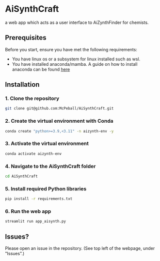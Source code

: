 # AiSynthCraft
a web app which acts as a user interface to AiZynthFinder for chemists.

## Prerequisites
Before you start, ensure you have met the following requirements:
* You have linux os or a subsystem for linux installed such as wsl.
* You have installed anaconda/mamba.
A guide on how to install anaconda can be found [here](https://www.anaconda.com/)

## Installation
### 1. Clone the repository
```sh
git clone git@github.com:McPeball/AiSynthCraft.git
```

### 2. Create the virtual environment with Conda
```sh
conda create "python>=3.9,<3.11" -n aizynth-env -y
```

### 3. Activate the virtual environment
```sh
conda activate aizynth-env
```

### 4. Navigate to the AiSynthCraft folder
```sh
cd AiSynthCraft
```

### 5. Install required Python libraries
```sh
pip install -r requirements.txt
```

### 6. Run the web app
```sh
streamlit run app_aisynth.py
```

## Issues?
Please open an issue in the repository. (See top left of the webpage, under "Issues".)